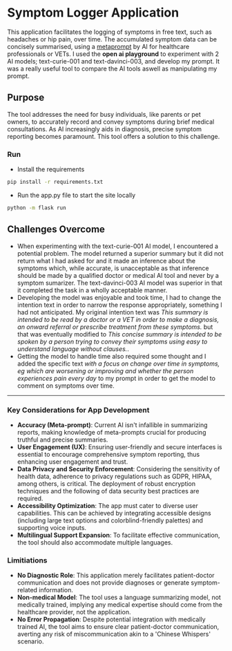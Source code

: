 # Symptom Logger Application

This application facilitates the logging of symptoms in free text, such as headaches or hip pain, over time. The accumulated symptom data can be concisely summarised, using a [metaprompt](./application/metaprompt.py) by AI for healthcare professionals or VETs. I used the **open ai playground** to experiment with 2 AI models; text-curie-001 and text-davinci-003, and develop my prompt. It was a really useful tool to compare the AI tools aswell as manipulating my prompt.

## Purpose

The tool addresses the need for busy individuals, like parents or pet owners, to accurately record and convey symptoms during brief medical consultations. As AI increasingly aids in diagnosis, precise symptom reporting becomes paramount. This tool offers a solution to this challenge.

### Run
- Install the requirements
```bash
pip install -r requirements.txt
```
- Run the app.py file to start the site locally
```bash
python -m flask run
```

## Challenges Overcome
- When experimenting with the text-curie-001 AI model, I encountered a potential problem. The model returned a superior summary but it did not return what I had asked for and it made an inference about the symptoms which, while accurate, is unacceptable as that inference should be made by a qualified doctor or medical AI tool and never by a symptom sumarizer. The text-davinci-003 AI model was superior in that it completed the task in a wholly acceptable manner.
- Developing the model was enjoyable and took time, I had to change the intention text in order to narrow the response appropriately, something I had not anticipated. My original intention text was *This summary is intended to be read by a doctor or a VET in order to make a diagnosis, an onward referral or prescribe treatment from these symptoms.* but that was eventually modified to *This concise summary is intended to be spoken by a person trying to convey their symptoms using easy to understand language without clauses.*.
- Getting the model to handle time also required some thought and I added the specific text *with a focus on change over time in symptoms, eg which are worsening or improving and whether the person experiences pain every day* to my prompt in order to get the model to comment on symptoms over time.

___
### Key Considerations for App Development
- **Accuracy (Meta-prompt)**: 
    Current AI isn't infallible in summarizing reports, making knowledge of meta-prompts crucial for producing truthful and precise summaries.
- **User Engagement (UX)**: 
    Ensuring user-friendly and secure interfaces is essential to encourage comprehensive symptom reporting, thus enhancing user engagement and trust.
- **Data Privacy and Security Enforcement**: 
    Considering the sensitivity of health data, adherence to privacy regulations such as GDPR, HIPAA, among others, is critical. The deployment of robust encryption techniques and the following of data security best practices are required.
- **Accessibility Optimization**: 
    The app must cater to diverse user capabilities. This can be achieved by integrating accessible designs (including large text options and colorblind-friendly palettes) and supporting voice inputs.
- **Multilingual Support Expansion**: 
    To facilitate effective communication, the tool should also accommodate multiple languages.

### Limitiations
- **No Diagnostic Role**: This application merely facilitates patient-doctor communication and does not provide diagnoses or generate symptom-related information.
- **Non-medical Model**: The tool uses a language summarizing model, not medically trained, implying any medical expertise should come from the healthcare provider, not the application.
- **No Error Propagation**: Despite potential integration with medically trained AI, the tool aims to ensure clear patient-doctor communication, averting any risk of miscommunication akin to a 'Chinese Whispers' scenario.
